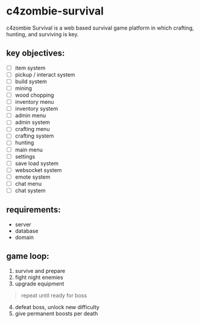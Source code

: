 # c4zombie-survival
c4zombie Survival is a web based survival game platform in which crafting, hunting, and surviving is key.

## key objectives:
- [ ] item system
- [ ] pickup / interact system
- [ ] build system
- [ ] mining
- [ ] wood chopping
- [ ] inventory menu
- [ ] inventory system
- [ ] admin menu
- [ ] admin system
- [ ] crafting menu
- [ ] crafting system
- [ ] hunting
- [ ] main menu
- [ ] settings
- [ ] save load system
- [ ] websocket system
- [ ] emote system
- [ ] chat menu
- [ ] chat system

## requirements:
- server
- database
- domain

## game loop:
1. survive and prepare
2. fight night enemies
3. upgrade equipment

> repeat until ready for boss

4. defeat boss, unlock new difficulty
5. give permanent boosts per death
